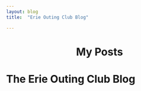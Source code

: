 ```yaml
---
layout: blog
title:  "Erie Outing Club Blog"

---
```



<center><h1>My Posts</h1></center>

# The Erie Outing Club Blog

